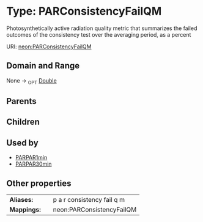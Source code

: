 
# Type: PARConsistencyFailQM


Photosynthetically active radiation quality metric that summarizes the failed outcomes of the consistency test over the averaging period, as a percent

URI: [neon:PARConsistencyFailQM](https://data.neonscience.org/PARConsistencyFailQM)


## Domain and Range

None ->  <sub>OPT</sub> [Double](types/Double.md)

## Parents


## Children


## Used by

 * [PARPAR1min](PARPAR1min.md)
 * [PARPAR30min](PARPAR30min.md)

## Other properties

|  |  |  |
| --- | --- | --- |
| **Aliases:** | | p a r consistency fail q m |
| **Mappings:** | | neon:PARConsistencyFailQM |

